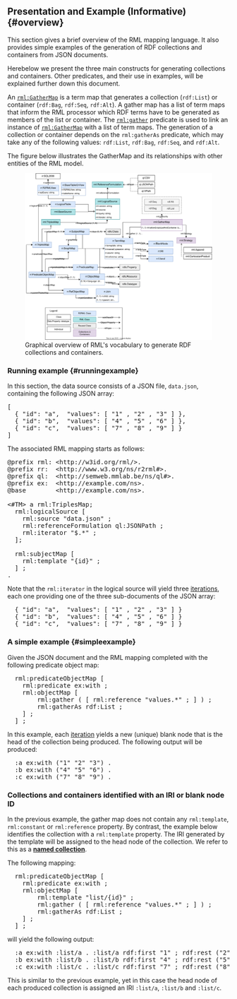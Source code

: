 ## Presentation and Example (Informative) {#overview}

This section gives a brief overview of the RML mapping language. 
It also provides simple examples of the generation of RDF collections and containers from JSON documents.

Herebelow we present the three main constructs for generating collections and containers. Other predicates, and their use in examples, will be explained further down this document.

An [`rml:GatherMap`](#rml-gathermap) is a term map that generates a collection (`rdf:List`) or container (`rdf:Bag`, `rdf:Seq`, `rdf:Alt`). 
A gather map has a list of term maps that inform the RML processor which RDF terms have to be generated as members of the list or container. 
The [`rml:gather`](#rml-gather) predicate is used to link an instance of [`rml:GatherMap`](#rml-gathermap) with a list of term maps. The generation of a collection or container depends on the `rml:gatherAs` predicate, which may take any of the following values: `rdf:List`, `rdf:Bag`, `rdf:Seq`,  and `rdf:Alt`.

The figure below illustrates the GatherMap and its relationships with other entities of the RML model.

<figure>
  <img src="./resources/images/overview.svg" alt="Graphical overview of RML's vocabulary to generate RDF collections and containers."/>
  <figcaption>Graphical overview of RML's vocabulary to generate RDF collections and containers.</figcaption>
</figure>


### Running example {#runningexample}

In this section, the data source consists of a JSON file, `data.json`, containing the following JSON array:

<pre class="ex-input">
[ 
  { "id": "a",  "values": [ "1" , "2" , "3" ] },
  { "id": "b",  "values": [ "4" , "5" , "6" ] },
  { "id": "c",  "values": [ "7" , "8" , "9" ] } 
]
</pre>

The associated RML mapping starts as follows:

<pre class="ex-mapping">
@prefix rml: &lt;http://w3id.org/rml/&gt;.
@prefix rr:  &lt;http://www.w3.org/ns/r2rml#&gt;.
@prefix ql:  &lt;http://semweb.mmlab.be/ns/ql#&gt;.
@prefix ex:  &lt;http://example.com/ns&gt;.
@base        &lt;http://example.com/ns&gt;.

<#TM> a rml:TriplesMap;
  rml:logicalSource [
    rml:source "data.json" ;
    rml:referenceFormulation ql:JSONPath ;
    rml:iterator "$.*" ;
  ];

  rml:subjectMap [
    rml:template "{id}" ;
  ] ;
.
</pre>

Note that the `rml:iterator` in the logical source will yield three [iterations](#iterations), each one providing one of the three sub-documents of the JSON array:
<pre class="ex-input">
  { "id": "a",  "values": [ "1" , "2" , "3" ] }
  { "id": "b",  "values": [ "4" , "5" , "6" ] }
  { "id": "c",  "values": [ "7" , "8" , "9" ] } 
</pre>


### A simple example {#simpleexample}

Given the JSON document and the RML mapping completed with the following predicate object map:

<pre class="ex-mapping">
  rml:predicateObjectMap [
    rml:predicate ex:with ;
    rml:objectMap [
        rml:gather ( [ rml:reference "values.*" ; ] ) ;
        rml:gatherAs rdf:List ;
    ] ;
  ] ;
</pre>

In this example, each [iteration](#iterations) yields a new (unique) blank node that is the head of the collection being produced.
The following output will be produced:

<pre class="ex-output">
  :a ex:with ("1" "2" "3") .
  :b ex:with ("4" "5" "6") .
  :c ex:with ("7" "8" "9") .
</pre>


### Collections and containers identified with an IRI or blank node ID

In the previous example, the gather map does not contain any `rml:template`, `rml:constant` or `rml:reference` property.
By contrast, the example below identifies the collection with a `rml:template` property. The IRI generated by the template will be assigned to the head node of the collection. We refer to this as a **[named collection](#named)**.

The following mapping:

<pre class="ex-mapping">
  rml:predicateObjectMap [
    rml:predicate ex:with ;
    rml:objectMap [
        rml:template "list/{id}" ;
        rml:gather ( [ rml:reference "values.*" ; ] ) ;
        rml:gatherAs rdf:List ;
    ] ;
  ] ;
</pre>

will yield the following output:

<pre class="ex-output">
  :a ex:with :list/a . :list/a rdf:first "1" ; rdf:rest ("2" "3") .
  :b ex:with :list/b . :list/b rdf:first "4" ; rdf:rest ("5" "6") .
  :c ex:with :list/c . :list/c rdf:first "7" ; rdf:rest ("8" "9") .
</pre>

This is similar to the previous example, yet in this case the head node of each produced collection is assigned an IRI `:list/a`, `:list/b` and `:list/c`.
